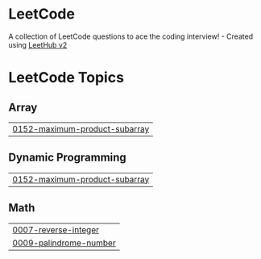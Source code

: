 # LeetCode
A collection of LeetCode questions to ace the coding interview! - Created using [LeetHub v2](https://github.com/arunbhardwaj/LeetHub-2.0)

<!---LeetCode Topics Start-->
# LeetCode Topics
## Array
|  |
| ------- |
| [0152-maximum-product-subarray](https://github.com/Deepanshu954/LeetCode/tree/master/0152-maximum-product-subarray) |
## Dynamic Programming
|  |
| ------- |
| [0152-maximum-product-subarray](https://github.com/Deepanshu954/LeetCode/tree/master/0152-maximum-product-subarray) |
## Math
|  |
| ------- |
| [0007-reverse-integer](https://github.com/Deepanshu954/LeetCode/tree/master/0007-reverse-integer) |
| [0009-palindrome-number](https://github.com/Deepanshu954/LeetCode/tree/master/0009-palindrome-number) |
<!---LeetCode Topics End-->